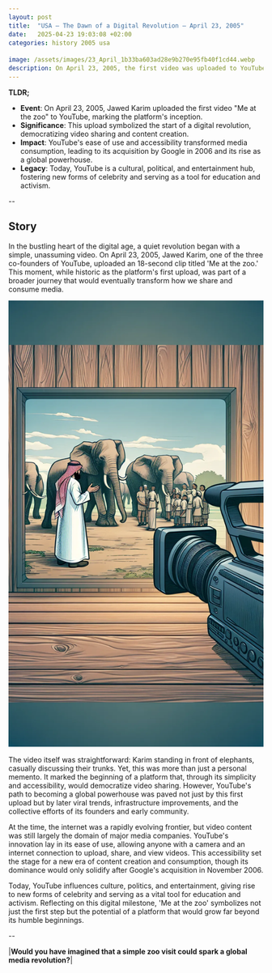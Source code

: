 ```yaml
---
layout: post
title:  "USA – The Dawn of a Digital Revolution – April 23, 2005"
date:   2025-04-23 19:03:08 +02:00
categories: history 2005 usa

image: /assets/images/23_April_1b33ba603ad28e9b270e95fb40f1cd44.webp
description: On April 23, 2005, the first video was uploaded to YouTube, marking the beginning of the platform that would become a major force in online video sharing. The video, titled 'Me at the zoo,' was uploaded by co-founder Jawed Karim.
---
```


**TLDR;**
- **Event**: On April 23, 2005, Jawed Karim uploaded the first video "Me at the zoo" to YouTube, marking the platform's inception.
- **Significance**: This upload symbolized the start of a digital revolution, democratizing video sharing and content creation.
- **Impact**: YouTube's ease of use and accessibility transformed media consumption, leading to its acquisition by Google in 2006 and its rise as a global powerhouse.
- **Legacy**: Today, YouTube is a cultural, political, and entertainment hub, fostering new forms of celebrity and serving as a tool for education and activism.

--


## Story
In the bustling heart of the digital age, a quiet revolution began with a simple, unassuming video. On April 23, 2005, Jawed Karim, one of the three co-founders of YouTube, uploaded an 18-second clip titled 'Me at the zoo.' This moment, while historic as the platform's first upload, was part of a broader journey that would eventually transform how we share and consume media.

![Image](/assets/images/23_April_1b33ba603ad28e9b270e95fb40f1cd44.webp)

The video itself was straightforward: Karim standing in front of elephants, casually discussing their trunks. Yet, this was more than just a personal memento. It marked the beginning of a platform that, through its simplicity and accessibility, would democratize video sharing. However, YouTube's path to becoming a global powerhouse was paved not just by this first upload but by later viral trends, infrastructure improvements, and the collective efforts of its founders and early community.

At the time, the internet was a rapidly evolving frontier, but video content was still largely the domain of major media companies. YouTube's innovation lay in its ease of use, allowing anyone with a camera and an internet connection to upload, share, and view videos. This accessibility set the stage for a new era of content creation and consumption, though its dominance would only solidify after Google's acquisition in November 2006.

Today, YouTube influences culture, politics, and entertainment, giving rise to new forms of celebrity and serving as a vital tool for education and activism. Reflecting on this digital milestone, 'Me at the zoo' symbolizes not just the first step but the potential of a platform that would grow far beyond its humble beginnings.


--

|**Would you have imagined that a simple zoo visit could spark a global media revolution?**|

